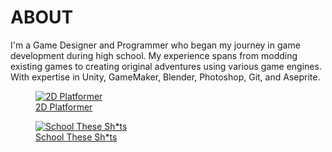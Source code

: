 
<div class="page-content">


# ABOUT

I'm a Game Designer and Programmer who began my journey in game development during high school. My experience spans from modding existing games to creating original adventures using various game engines. With expertise in Unity, GameMaker, Blender, Photoshop, Git, and Aseprite.








<div class="image-gallery">
        <figure>
        <a href="#" onclick="loadContent('/portfolio/content/games/2d-platformer/content.md'); return false;">
            <img src="https://dakillerxd.github.io/portfolio/assets/2d-platformer/main.gif" alt="2D Platformer">
            <figcaption>2D Platformer</figcaption>
        </a>
        </figure>
        <figure>
        <a href="#" onclick="loadContent('/portfolio/content/games/school-these-shits/content.md'); return false;">
            <img src="https://dakillerxd.github.io/portfolio/assets/school-these-shits/main.png" alt="School These Sh*ts">
            <figcaption>School These Sh*ts</figcaption>
        </a>
        </figure>
</div>







